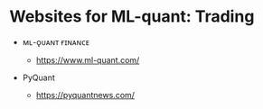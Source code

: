 # Websites for ML-quant: Trading

- ᴍʟ-ǫᴜᴀɴᴛ ғɪɴᴀɴᴄᴇ

  - https://www.ml-quant.com/

- PyQuant
  - https://pyquantnews.com/
